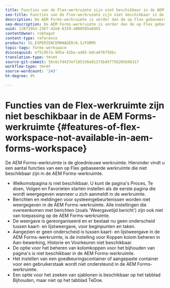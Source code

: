 ```yaml
---
title: Functies van de Flex-werkruimte zijn niet beschikbaar in de AEM Forms-werkruimte
seo-title: Functies van de Flex-werkruimte zijn niet beschikbaar in de AEM Forms-werkruimte
description: De AEM Forms-werkruimte is verder dan de op Flex gebaseerde werkruimte. Lees meer over de verschillen in functies en mogelijkheden.
seo-description: De AEM Forms-werkruimte is verder dan de op Flex gebaseerde werkruimte. Lees meer over de verschillen in functies en mogelijkheden.
uuid: 128729b3-2367-42e8-8159-a080595e8455
contentOwner: robhagat
content-type: reference
products: SG_EXPERIENCEMANAGER/6.5/FORMS
topic-tags: forms-workspace
discoiquuid: ef5c957a-9d5a-42be-ad85-bdca876f56bc
translation-type: tm+mt
source-git-commit: 56c6cfd437ef185336e81373bd5f758205b96317
workflow-type: tm+mt
source-wordcount: '243'
ht-degree: 0%

---
```



# Functies van de Flex-werkruimte zijn niet beschikbaar in de AEM Forms-werkruimte {#features-of-flex-workspace-not-available-in-aem-forms-workspace}

De AEM Forms-werkruimte is de gloednieuwe werkruimte. Hieronder vindt u een aantal functies van een op Flex gebaseerde werkruimte die niet beschikbaar zijn in de AEM Forms-werkruimte.

* Welkomstpagina is niet beschikbaar. U kunt de pagina&#39;s Proces, Te doen, Volgen en Favorieten starten instellen als de eerste pagina die wordt weergegeven wanneer u zich aanmeldt in de werkruimte.
* Berichten en meldingen voor systeemgebeurtenissen worden niet weergegeven in de AEM Forms-werkruimte. Alle instellingen die overeenkomen met berichten (zoals &#39;Weergavetijd bericht&#39;) zijn ook niet van toepassing op de AEM Forms-werkruimte.
* De weergave is gereorganiseerd en er bestaat nu geen onderscheid tussen kaart- en lijstweergave, voor beginpunten en taken.
* Aangezien er geen onderscheid is tussen kaart- en lijstweergave in de AEM Forms-werkruimte, is de instelling voor Koppen kolom beheren in Aan-bewerking, Historie en Voorkeuren niet beschikbaar.
* De optie voor het beheren van kolomkoppen voor het bijhouden van pagina&#39;s is niet beschikbaar in de AEM Forms-werkruimte.
* Het instellen van een goedkeuringscontainer of aangepaste container voor een gebruikerstaak wordt niet ondersteund in de AEM Forms-werkruimte.
* Een optie voor het zoeken van sjablonen is beschikbaar op het tabblad Bijhouden, maar niet op het tabblad TeDoe.

